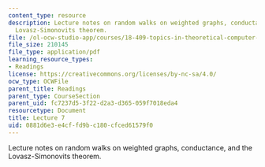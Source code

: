 ```yaml
---
content_type: resource
description: Lecture notes on random walks on weighted graphs, conductance, and the
  Lovasz-Simonovits theorem.
file: /ol-ocw-studio-app/courses/18-409-topics-in-theoretical-computer-science-an-algorithmists-toolkit-fall-2009/0881d6e3e4cffd9bc180cfced61579f0_MIT18_409F09_spiel_lec7.pdf
file_size: 210145
file_type: application/pdf
learning_resource_types:
- Readings
license: https://creativecommons.org/licenses/by-nc-sa/4.0/
ocw_type: OCWFile
parent_title: Readings
parent_type: CourseSection
parent_uid: fc7237d5-3f22-d2a3-d365-059f7018eda4
resourcetype: Document
title: Lecture 7
uid: 0881d6e3-e4cf-fd9b-c180-cfced61579f0
---
```

Lecture notes on random walks on weighted graphs, conductance, and the Lovasz-Simonovits theorem.